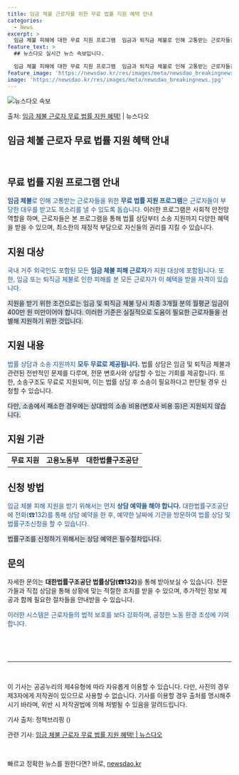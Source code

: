 ```yaml
---
title: 임금 체불 근로자를 위한 무료 법률 지원 혜택 안내
categories:
  - News
excerpt: >
  임금 체불 피해에 대한 무료 지원 프로그램  임금과 퇴직금 체불로 인해 고통받는 근로자들을 위해 다양한 무료…
feature_text: >
  ## 뉴스다오 실시간 뉴스 속보입니다.

  임금 체불 피해에 대한 무료 지원 프로그램  임금과 퇴직금 체불로 인해 고통받는 근로자들을 위해 다양한 무료…
feature_image: 'https://newsdao.kr/res/images/meta/newsdao_breakingnews.jpg'
image: 'https://newsdao.kr/res/images/meta/newsdao_breakingnews.jpg'
---
```


![뉴스다오 속보](https://newsdao.kr/res/images/meta/newsdao_breakingnews.jpg)

<p>출처: <a href="https://newsdao.kr/4770" rel="dofollow">임금 체불 근로자 무료 법률 지원 혜택!</a> | 뉴스다오</p>

<h2>임금 체불 근로자 무료 법률 지원 혜택 안내</h2>

<p data-ke-size="size16">&nbsp;</p>

<h2 data-ke-size="size26">무료 법률 지원 프로그램 안내</h2>

<p><span style="color: #1a5490;"><b>임금 체불</b>로 인해 고통받는 근로자들을 위한 <b>무료 법률 지원 프로그램</b>은 근로자들이 부당한 대우를 받고도 목소리를 낼 수 있도록 돕습니다.</span> 이러한 프로그램은 사회적 안전망 역할을 하며, 근로자들은 본 프로그램을 통해 법률 상담부터 소송 지원까지 다양한 혜택을 받을 수 있으며, 최소한의 재정적 부담으로 자신들의 권리를 지킬 수 있습니다.</p>

<h2 data-ke-size="size26">지원 대상</h2>

<p><span style="color: #1a5490;">국내 거주 외국인도 포함된 모든 <b>임금 체불 피해 근로자</b>가 지원 대상에 포함됩니다. 또한, 임금 또는 퇴직금 체불로 인한 피해를 본 모든 근로자가 이 혜택을 받을 자격이 있습니다.</span></p>

<p><span style="background-color: #21538527;">지원을 받기 위한 조건으로는 임금 및 퇴직금 체불 당시 최종 3개월 분의 월평균 임금이 400만 원 미만이어야 합니다. 이러한 기준은 실질적으로 도움이 필요한 근로자들을 선별해 지원하기 위한 것입니다.</span></p>

<h2 data-ke-size="size26">지원 내용</h2>

<p><span style="color: #1a5490;">법률 상담과 소송 지원까지 <b>모두 무료로 제공됩니다.</b></span> 법률 상담은 임금 및 퇴직금 체불과 관련된 전반적인 문제를 다루며, 전문 변호사와 상담할 수 있는 기회를 제공합니다. 또한, 소송구조도 무료로 지원되며, 이는 법률 상담 후 소송이 필요하다고 판단될 경우 신청할 수 있습니다.</p>

<p><span style="background-color: #21538527;">다만, 소송에서 패소한 경우에는 상대방의 소송 비용(변호사 비용 등)은 지원되지 않습니다.</span></p>

<h2 data-ke-size="size26">지원 기관</h2>
<table>
<tbody>
<tr>
<td style="text-align: center;"><b>무료 지원</b></td>
<td style="text-align: center;"><b>고용노동부</b></td>
<td style="text-align: center;"><b>대한법률구조공단</b></td>
</tr>
</tbody>
</table>

<h2 data-ke-size="size26">신청 방법</h2>

<p><span style="color: #1a5490;">임금 체불 피해 지원을 받기 위해서는 먼저 <b>상담 예약을 해야 합니다.</b> 대한법률구조공단에 전화(☎132)를 통해 상담 예약을 한 후, 예약한 날짜에 기관을 방문하여 법률 상담 및 법률구조신청을 할 수 있습니다.</span></p>

<p><span style="background-color: #21538527;">법률구조를 신청하기 위해서는 상담 예약은 필수절차입니다.</span></p>

<h2 data-ke-size="size26">문의</h2>

<p>자세한 문의는 <b>대한법률구조공단 법률상담(☎132)</b>을 통해 받아보실 수 있습니다. 전문가들과 직접 상담을 통해 상황에 맞는 적절한 조치를 받을 수 있으며, 추가적인 정보 제공과 함께 필요한 절차들을 안내받을 수 있습니다.</p>

<p><span style="color: #1a5490;">이러한 시스템은 근로자들의 법적 보호를 보다 강화하며, 공정한 노동 환경 조성에 기여합니다.</span></p>

<p data-ke-size="size16">&nbsp;</p>

<p data-ke-size="size16">&nbsp;</p>

<hr>

<p data-ke-size="size16">&nbsp;</p>

<p>이 기사는 공공누리의 제4유형에 따라 자유롭게 이용할 수 있습니다. 다만, 사진의 경우 제3자에게 저작권이 있으므로 사용할 수 없습니다. 기사를 이용할 경우 출처를 명시해주시기 바라며, 위반 시 저작권법에 의해 처벌될 수 있음을 알려드립니다.</p>

<p>기사 출처: 정책브리핑 ()</p>

<p>관련 기사: <a href="https://newsdao.kr/4770">임금 체불 근로자 무료 법률 지원 혜택! | 뉴스다오</a></p>

<p data-ke-size="size16">&nbsp;</p>
 

빠르고 정확한 뉴스를 원한다면? 바로, <a href="https://newsdao.kr" rel="dofollow">newsdao.kr</a>


